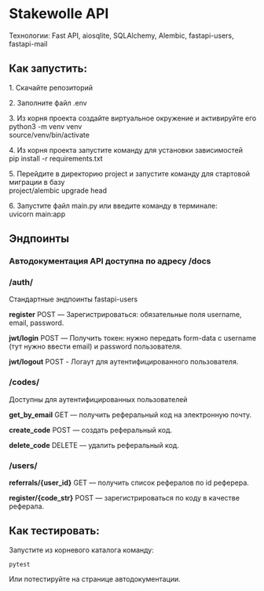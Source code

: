 # Stakewolle API

<p>Технологии: Fast API, aiosqlite, SQLAlchemy, Alembic, fastapi-users, fastapi-mail

## Как запустить:
<p>1. Скачайте репозиторий
<p>2. Заполните файл .env
<p>3. Из корня проекта создайте виртуальное окружение и активируйте его <br>
    python3 -m venv venv <br>
    source/venv/bin/activate
<p>4. Из корня проекта запустите команду для установки зависимостей <br>
    pip install -r requirements.txt
<p>5. Перейдите в директорию project и запустите команду для стартовой миграции в базу <br>
    project/alembic upgrade head
<p>6. Запустите файл main.py или введите команду в терминале: <br>
    uvicorn main:app

## Эндпоинты
### Автодокументация API доступна по адресу /docs

### /auth/
Стандартные эндпоинты fastapi-users <p>
<b>register</b> POST — Зарегистрироваться: обязательные поля username, email, password. <p>
<b>jwt/login</b> POST — Получить токен: нужно передать form-data с username (тут нужно ввести email) и password пользователя. <p>
<b>jwt/logout</b> POST - Логаут для аутентифицированного пользователя. <p>

### /codes/
Доступны для аутентифицированных пользователей <p> 
<b>get_by_email</b> GET — получить реферальный код на электронную почту. <p>
<b>create_code</b> POST — создать реферальный код. <p>
<b>delete_code</b> DELETE — удалить реферальный код. <p>

### /users/
<b>referrals/{user_id}</b> GET — получить список рефералов по id реферера. <p>
<b>register/{code_str}</b> POST — зарегистрироваться по коду в качестве реферала. <p>

## Как тестировать:

Запустите из корневого каталога команду: <p>
`pytest` <p>
Или потестируйте на странице автодокументации. <p>
